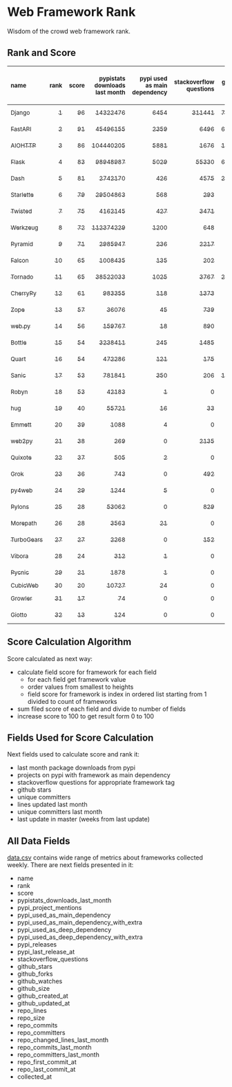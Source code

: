 # Web Framework Rank
Wisdom of the crowd web framework rank.

## Rank and Score
<sub>name</sub> | <sub>rank</sub> | <sub>score</sub> | <sub>pypistats downloads last month</sub> | <sub>pypi used as main dependency</sub> | <sub>stackoverflow questions</sub> | <sub>github stars</sub> | <sub>repo unique committers</sub> | <sub>repo changed lines last month</sub> | <sub>repo unique committers last month</sub> | <sub>repo last commit</sub>
:--- | ---: | ---: | ---: | ---: | ---: | ---: | ---: | ---: | ---: | ---:
[<sub>Django</sub>](https://github.com/django/django "first commit: 2005-07-13") | [<sub>1</sub>](# "  +0 last week") | [<sub>96</sub>](# "  +1 last week") | [<sub>14322476</sub>](# "  #7 in pypistats downloads last month +2.87% last week") | [<sub>6454</sub>](# "  #1 in pypi used as main dependency +0.44% last week") | [<sub>311441</sub>](# "  #1 in stackoverflow questions +0.03% last week") | [<sub>75880</sub>](# "  #1 in github stars +0.18% last week") | [<sub>3045</sub>](# "  #1 in repo unique committers +0.03% last week") | [<sub>6035</sub>](# "▲ #3 in repo changed lines last month -39.39% last week") | [<sub>39</sub>](# "  #1 in repo unique committers last month -23.53% last week") | [<sub>2024-03-02</sub>](# "▲ #1 in repo last commit 1 week ago")
[<sub>FastAPI</sub>](https://github.com/tiangolo/fastapi "first commit: 2018-12-05; uses: Starlette") | [<sub>2</sub>](# "  +0 last week") | [<sub>91</sub>](# "  -3 last week") | [<sub>45496155</sub>](# "  #4 in pypistats downloads last month -4.71% last week") | [<sub>2359</sub>](# "  #4 in pypi used as main dependency +0.94% last week") | [<sub>6496</sub>](# "  #3 in stackoverflow questions +0.43% last week") | [<sub>68801</sub>](# "  #2 in github stars +0.37% last week") | [<sub>606</sub>](# "  #4 in repo unique committers +0.17% last week") | [<sub>4848</sub>](# "▼ #4 in repo changed lines last month -51.77% last week") | [<sub>16</sub>](# "  #2 in repo unique committers last month -36.0% last week") | [<sub>2024-02-28</sub>](# "▼ #5 in repo last commit 1 week ago")
[<sub>AIOHTTP</sub>](https://github.com/aio-libs/aiohttp "first commit: 2013-10-01") | [<sub>3</sub>](# "  +0 last week") | [<sub>86</sub>](# "  -3 last week") | [<sub>104440205</sub>](# "  #2 in pypistats downloads last month -0.51% last week") | [<sub>5881</sub>](# "  #2 in pypi used as main dependency +0.81% last week") | [<sub>1676</sub>](# "  #9 in stackoverflow questions +0.36% last week") | [<sub>14416</sub>](# "  #7 in github stars +0.19% last week") | [<sub>743</sub>](# "  #3 in repo unique committers +0.13% last week") | [<sub>1085</sub>](# "▼ #6 in repo changed lines last month -82.55% last week") | [<sub>9</sub>](# "▼ #5 in repo unique committers last month -18.18% last week") | [<sub>2024-03-01</sub>](# "▼ #5 in repo last commit 1 week ago")
[<sub>Flask</sub>](https://github.com/pallets/flask "first commit: 2010-04-06; uses: Werkzeug") | [<sub>4</sub>](# "  +0 last week") | [<sub>83</sub>](# "  -2 last week") | [<sub>98948987</sub>](# "  #3 in pypistats downloads last month +1.1% last week") | [<sub>5029</sub>](# "  #3 in pypi used as main dependency +0.56% last week") | [<sub>55330</sub>](# "  #2 in stackoverflow questions +0.08% last week") | [<sub>65875</sub>](# "  #3 in github stars +0.1% last week") | [<sub>846</sub>](# "  #2 in repo unique committers +0.0% last week") | [<sub>106</sub>](# "▲ #13 in repo changed lines last month -22.06% last week") | [<sub>4</sub>](# "  #8 in repo unique committers last month -20.0% last week") | [<sub>2024-02-12</sub>](# "▼ #16 in repo last commit 3 weeks ago")
[<sub>Dash</sub>](https://github.com/plotly/dash "first commit: 2015-04-10") | [<sub>5</sub>](# "  +0 last week") | [<sub>81</sub>](# "  +1 last week") | [<sub>2742170</sub>](# "  #11 in pypistats downloads last month +3.25% last week") | [<sub>426</sub>](# "  #9 in pypi used as main dependency +1.67% last week") | [<sub>4575</sub>](# "  #4 in stackoverflow questions +0.09% last week") | [<sub>20193</sub>](# "  #5 in github stars +0.12% last week") | [<sub>179</sub>](# "  #14 in repo unique committers +0.0% last week") | [<sub>44540</sub>](# "  #1 in repo changed lines last month -30.3% last week") | [<sub>11</sub>](# "▲ #3 in repo unique committers last month +10.0% last week") | [<sub>2024-03-01</sub>](# "▲ #5 in repo last commit 1 week ago")
[<sub>Starlette</sub>](https://github.com/encode/starlette "first commit: 2018-06-25; used by: FastAPI") | [<sub>6</sub>](# "▲ +1 last week") | [<sub>79</sub>](# "▲ +4 last week") | [<sub>29504863</sub>](# "  #6 in pypistats downloads last month -0.36% last week") | [<sub>568</sub>](# "  #7 in pypi used as main dependency +1.43% last week") | [<sub>293</sub>](# "  #17 in stackoverflow questions +1.03% last week") | [<sub>9229</sub>](# "  #9 in github stars +0.17% last week") | [<sub>275</sub>](# "  #11 in repo unique committers +0.36% last week") | [<sub>2691</sub>](# "▲ #5 in repo changed lines last month +9.93% last week") | [<sub>11</sub>](# "▲ #3 in repo unique committers last month +10.0% last week") | [<sub>2024-03-02</sub>](# "▲ #1 in repo last commit 1 week ago")
[<sub>Twisted</sub>](https://github.com/twisted/twisted "first commit: 2001-07-09") | [<sub>7</sub>](# "▼ -1 last week") | [<sub>75</sub>](# "▼ -3 last week") | [<sub>4162145</sub>](# "  #8 in pypistats downloads last month +4.51% last week") | [<sub>427</sub>](# "  #8 in pypi used as main dependency +0.23% last week") | [<sub>3471</sub>](# "  #6 in stackoverflow questions +0.0% last week") | [<sub>5369</sub>](# "  #15 in github stars +0.06% last week") | [<sub>316</sub>](# "  #9 in repo unique committers +0.32% last week") | [<sub>380</sub>](# "▼ #9 in repo changed lines last month -88.07% last week") | [<sub>6</sub>](# "▼ #7 in repo unique committers last month -33.33% last week") | [<sub>2024-03-01</sub>](# "▼ #5 in repo last commit 1 week ago")
[<sub>Werkzeug</sub>](https://github.com/pallets/werkzeug "first commit: 2007-05-04; used by: Flask and Quart") | [<sub>8</sub>](# "▲ +2 last week") | [<sub>72</sub>](# "▲ +11 last week") | [<sub>112374229</sub>](# "  #1 in pypistats downloads last month +0.42% last week") | [<sub>1200</sub>](# "  #5 in pypi used as main dependency +0.59% last week") | [<sub>648</sub>](# "  #15 in stackoverflow questions +0.0% last week") | [<sub>6508</sub>](# "  #12 in github stars +0.0% last week") | [<sub>496</sub>](# "  #5 in repo unique committers +0.2% last week") | [<sub>4</sub>](# "  #17 in repo changed lines last month +100% last week") | [<sub>1</sub>](# "▲ #12 in repo unique committers last month +100% last week") | [<sub>2024-02-27</sub>](# "▲ #5 in repo last commit 1 week ago")
[<sub>Pyramid</sub>](https://github.com/Pylons/pyramid "first commit: 2008-07-04; used by: CubicWeb") | [<sub>9</sub>](# "▼ -1 last week") | [<sub>71</sub>](# "▼ -1 last week") | [<sub>2985947</sub>](# "▼ #10 in pypistats downloads last month -1.05% last week") | [<sub>236</sub>](# "  #12 in pypi used as main dependency +2.16% last week") | [<sub>2217</sub>](# "  #7 in stackoverflow questions +0.0% last week") | [<sub>3886</sub>](# "  #16 in github stars +0.08% last week") | [<sub>366</sub>](# "  #8 in repo unique committers +0.0% last week") | [<sub>9504</sub>](# "  #2 in repo changed lines last month -7.98% last week") | [<sub>3</sub>](# "▼ #10 in repo unique committers last month +0.0% last week") | [<sub>2024-02-09</sub>](# "▼ #18 in repo last commit 4 weeks ago")
[<sub>Falcon</sub>](https://github.com/falconry/falcon "first commit: 2012-12-06; used by: hug") | [<sub>10</sub>](# "▲ +7 last week") | [<sub>65</sub>](# "▲ +14 last week") | [<sub>1008435</sub>](# "  #12 in pypistats downloads last month -17.26% last week") | [<sub>135</sub>](# "  #13 in pypi used as main dependency +0.0% last week") | [<sub>202</sub>](# "  #19 in stackoverflow questions +0.5% last week") | [<sub>9351</sub>](# "  #8 in github stars +0.06% last week") | [<sub>209</sub>](# "  #13 in repo unique committers +0.48% last week") | [<sub>25</sub>](# "▲ #14 in repo changed lines last month +100% last week") | [<sub>1</sub>](# "▲ #12 in repo unique committers last month +100% last week") | [<sub>2024-03-02</sub>](# "▲ #1 in repo last commit 1 week ago")
[<sub>Tornado</sub>](https://github.com/tornadoweb/tornado "first commit: 2009-09-09") | [<sub>11</sub>](# "▼ -2 last week") | [<sub>65</sub>](# "▼ -1 last week") | [<sub>38522033</sub>](# "  #5 in pypistats downloads last month +2.56% last week") | [<sub>1025</sub>](# "  #6 in pypi used as main dependency +0.59% last week") | [<sub>3767</sub>](# "  #5 in stackoverflow questions -0.03% last week") | [<sub>21455</sub>](# "  #4 in github stars +0.07% last week") | [<sub>451</sub>](# "  #6 in repo unique committers +0.0% last week") | [<sub>0</sub>](# "▼ #19 in repo changed lines last month +100% last week") | [<sub>0</sub>](# "▼ #19 in repo unique committers last month +100% last week") | [<sub>2024-01-12</sub>](# "▼ #21 in repo last commit 8 weeks ago")
[<sub>CherryPy</sub>](https://github.com/cherrypy/cherrypy "first commit: 2004-11-20") | [<sub>12</sub>](# "▲ +1 last week") | [<sub>61</sub>](# "▲ +2 last week") | [<sub>983355</sub>](# "  #13 in pypistats downloads last month +1.18% last week") | [<sub>118</sub>](# "  #15 in pypi used as main dependency +1.72% last week") | [<sub>1373</sub>](# "  #11 in stackoverflow questions -0.15% last week") | [<sub>1765</sub>](# "  #20 in github stars +0.11% last week") | [<sub>151</sub>](# "  #16 in repo unique committers +0.67% last week") | [<sub>15</sub>](# "▲ #15 in repo changed lines last month +114.29% last week") | [<sub>4</sub>](# "▲ #8 in repo unique committers last month +33.33% last week") | [<sub>2024-02-25</sub>](# "▲ #5 in repo last commit 1 week ago")
[<sub>Zope</sub>](https://github.com/zopefoundation/Zope "first commit: 1996-06-17") | [<sub>13</sub>](# "▼ -2 last week") | [<sub>57</sub>](# "▼ -3 last week") | [<sub>36076</sub>](# "▼ #20 in pypistats downloads last month -5.46% last week") | [<sub>45</sub>](# "  #16 in pypi used as main dependency +0.0% last week") | [<sub>739</sub>](# "  #14 in stackoverflow questions +0.0% last week") | [<sub>341</sub>](# "  #25 in github stars +0.0% last week") | [<sub>177</sub>](# "  #15 in repo unique committers +0.0% last week") | [<sub>893</sub>](# "▲ #7 in repo changed lines last month +9.17% last week") | [<sub>2</sub>](# "  #11 in repo unique committers last month +0.0% last week") | [<sub>2024-02-27</sub>](# "▼ #5 in repo last commit 1 week ago")
[<sub>web.py</sub>](https://github.com/webpy/webpy "first commit: 1970-01-01") | [<sub>14</sub>](# "▼ -2 last week") | [<sub>56</sub>](# "▼ -4 last week") | [<sub>159767</sub>](# "  #16 in pypistats downloads last month -3.8% last week") | [<sub>18</sub>](# "  #19 in pypi used as main dependency +0.0% last week") | [<sub>890</sub>](# "  #12 in stackoverflow questions +0.0% last week") | [<sub>5863</sub>](# "  #13 in github stars +0.03% last week") | [<sub>96</sub>](# "  #19 in repo unique committers +0.0% last week") | [<sub>169</sub>](# "  #12 in repo changed lines last month +0.0% last week") | [<sub>1</sub>](# "▲ #12 in repo unique committers last month +0.0% last week") | [<sub>2024-02-21</sub>](# "▼ #14 in repo last commit 2 weeks ago")
[<sub>Bottle</sub>](https://github.com/bottlepy/bottle "first commit: 2009-06-30") | [<sub>15</sub>](# "  +0 last week") | [<sub>54</sub>](# "  -1 last week") | [<sub>3238411</sub>](# "▲ #9 in pypistats downloads last month +7.61% last week") | [<sub>245</sub>](# "  #11 in pypi used as main dependency +0.0% last week") | [<sub>1485</sub>](# "  #10 in stackoverflow questions -0.13% last week") | [<sub>8243</sub>](# "  #10 in github stars +0.04% last week") | [<sub>232</sub>](# "  #12 in repo unique committers +0.0% last week") | [<sub>0</sub>](# "▼ #19 in repo changed lines last month +100% last week") | [<sub>0</sub>](# "▼ #19 in repo unique committers last month +100% last week") | [<sub>2024-01-03</sub>](# "▼ #22 in repo last commit 9 weeks ago")
[<sub>Quart</sub>](https://github.com/pallets/quart "first commit: 2017-05-14; uses: Werkzeug") | [<sub>16</sub>](# "▼ -2 last week") | [<sub>54</sub>](# "▼ -3 last week") | [<sub>472286</sub>](# "  #15 in pypistats downloads last month +2.41% last week") | [<sub>121</sub>](# "  #14 in pypi used as main dependency +0.0% last week") | [<sub>175</sub>](# "  #20 in stackoverflow questions +0.0% last week") | [<sub>2520</sub>](# "  #18 in github stars +0.56% last week") | [<sub>103</sub>](# "  #18 in repo unique committers +0.0% last week") | [<sub>276</sub>](# "  #10 in repo changed lines last month -0.36% last week") | [<sub>1</sub>](# "▼ #12 in repo unique committers last month -50.0% last week") | [<sub>2024-02-11</sub>](# "▼ #16 in repo last commit 3 weeks ago")
[<sub>Sanic</sub>](https://github.com/sanic-org/sanic "first commit: 2016-05-26") | [<sub>17</sub>](# "▼ -1 last week") | [<sub>53</sub>](# "▼ -1 last week") | [<sub>781841</sub>](# "  #14 in pypistats downloads last month +2.16% last week") | [<sub>350</sub>](# "  #10 in pypi used as main dependency +0.0% last week") | [<sub>206</sub>](# "  #18 in stackoverflow questions +0.0% last week") | [<sub>17626</sub>](# "  #6 in github stars +0.06% last week") | [<sub>374</sub>](# "  #7 in repo unique committers +0.0% last week") | [<sub>0</sub>](# "▼ #19 in repo changed lines last month +100% last week") | [<sub>0</sub>](# "▼ #19 in repo unique committers last month +100% last week") | [<sub>2024-01-01</sub>](# "▼ #22 in repo last commit 9 weeks ago")
[<sub>Robyn</sub>](https://github.com/sansyrox/robyn "first commit: 2021-05-22") | [<sub>18</sub>](# "  +0 last week") | [<sub>53</sub>](# "  +2 last week") | [<sub>42183</sub>](# "▲ #19 in pypistats downloads last month +14.34% last week") | [<sub>1</sub>](# "  #24 in pypi used as main dependency +0.0% last week") | [<sub>0</sub>](# "  #23 in stackoverflow questions +100% last week") | [<sub>3288</sub>](# "  #17 in github stars +0.27% last week") | [<sub>62</sub>](# "  #21 in repo unique committers +0.0% last week") | [<sub>268</sub>](# "  #11 in repo changed lines last month +5.1% last week") | [<sub>7</sub>](# "▲ #6 in repo unique committers last month +0.0% last week") | [<sub>2024-03-02</sub>](# "▲ #1 in repo last commit 1 week ago")
[<sub>hug</sub>](https://github.com/hugapi/hug "first commit: 2015-07-17; uses: Falcon") | [<sub>19</sub>](# "▲ +1 last week") | [<sub>40</sub>](# "▲ +0 last week") | [<sub>55721</sub>](# "▲ #17 in pypistats downloads last month -0.3% last week") | [<sub>16</sub>](# "  #20 in pypi used as main dependency +0.0% last week") | [<sub>33</sub>](# "  #22 in stackoverflow questions +0.0% last week") | [<sub>6806</sub>](# "  #11 in github stars +0.0% last week") | [<sub>125</sub>](# "  #17 in repo unique committers +0.0% last week") | [<sub>0</sub>](# "▼ #19 in repo changed lines last month +100% last week") | [<sub>0</sub>](# "▼ #19 in repo unique committers last month +100% last week") | [<sub>2023-06-30</sub>](# "  #24 in repo last commit 36 weeks ago")
[<sub>Emmett</sub>](https://github.com/emmett-framework/emmett "first commit: 2014-10-22") | [<sub>20</sub>](# "▲ +2 last week") | [<sub>39</sub>](# "▲ +2 last week") | [<sub>1088</sub>](# "▼ #26 in pypistats downloads last month -23.6% last week") | [<sub>4</sub>](# "  #22 in pypi used as main dependency +0.0% last week") | [<sub>0</sub>](# "  #23 in stackoverflow questions +100% last week") | [<sub>929</sub>](# "  #21 in github stars +0.32% last week") | [<sub>26</sub>](# "  #27 in repo unique committers +4.0% last week") | [<sub>10</sub>](# "▼ #16 in repo changed lines last month -28.57% last week") | [<sub>1</sub>](# "▲ #12 in repo unique committers last month +0.0% last week") | [<sub>2024-02-27</sub>](# "▲ #5 in repo last commit 1 week ago")
[<sub>web2py</sub>](https://github.com/web2py/web2py "first commit: 2011-11-23") | [<sub>21</sub>](# "  +0 last week") | [<sub>38</sub>](# "  -1 last week") | [<sub>269</sub>](# "  #30 in pypistats downloads last month -4.95% last week") | [<sub>0</sub>](# "  #27 in pypi used as main dependency +100% last week") | [<sub>2135</sub>](# "  #8 in stackoverflow questions +0.0% last week") | [<sub>2073</sub>](# "  #19 in github stars +0.1% last week") | [<sub>276</sub>](# "  #10 in repo unique committers +0.0% last week") | [<sub>0</sub>](# "▼ #19 in repo changed lines last month +100% last week") | [<sub>0</sub>](# "▼ #19 in repo unique committers last month +100% last week") | [<sub>2024-01-16</sub>](# "▼ #20 in repo last commit 7 weeks ago")
[<sub>Quixote</sub>](https://github.com/nascheme/quixote "first commit: 2006-03-16") | [<sub>22</sub>](# "▲ +1 last week") | [<sub>37</sub>](# "▲ +1 last week") | [<sub>505</sub>](# "  #28 in pypistats downloads last month -6.31% last week") | [<sub>2</sub>](# "  #23 in pypi used as main dependency +0.0% last week") | [<sub>0</sub>](# "  #23 in stackoverflow questions +100% last week") | [<sub>82</sub>](# "  #29 in github stars +0.0% last week") | [<sub>6</sub>](# "  #29 in repo unique committers +0.0% last week") | [<sub>648</sub>](# "▲ #8 in repo changed lines last month +18.03% last week") | [<sub>1</sub>](# "▲ #12 in repo unique committers last month +0.0% last week") | [<sub>2024-03-01</sub>](# "▲ #5 in repo last commit 1 week ago")
[<sub>Grok</sub>](https://github.com/zopefoundation/grok "first commit: 2006-10-14") | [<sub>23</sub>](# "▼ -4 last week") | [<sub>36</sub>](# "▼ -6 last week") | [<sub>743</sub>](# "  #27 in pypistats downloads last month -39.35% last week") | [<sub>0</sub>](# "  #27 in pypi used as main dependency +100% last week") | [<sub>492</sub>](# "  #16 in stackoverflow questions +0.0% last week") | [<sub>25</sub>](# "  #31 in github stars +0.0% last week") | [<sub>45</sub>](# "  #22 in repo unique committers +0.0% last week") | [<sub>2</sub>](# "▼ #18 in repo changed lines last month -98.6% last week") | [<sub>1</sub>](# "▼ #12 in repo unique committers last month -50.0% last week") | [<sub>2024-02-21</sub>](# "▼ #14 in repo last commit 2 weeks ago")
[<sub>py4web</sub>](https://github.com/web2py/py4web "first commit: 2019-03-25") | [<sub>24</sub>](# "  +0 last week") | [<sub>29</sub>](# "  -1 last week") | [<sub>1244</sub>](# "▲ #25 in pypistats downloads last month -3.64% last week") | [<sub>5</sub>](# "  #21 in pypi used as main dependency +0.0% last week") | [<sub>0</sub>](# "  #23 in stackoverflow questions +100% last week") | [<sub>218</sub>](# "  #27 in github stars +0.46% last week") | [<sub>72</sub>](# "  #20 in repo unique committers +0.0% last week") | [<sub>0</sub>](# "▼ #19 in repo changed lines last month +100% last week") | [<sub>0</sub>](# "▼ #19 in repo unique committers last month +100% last week") | [<sub>2024-01-21</sub>](# "▼ #19 in repo last commit 6 weeks ago")
[<sub>Pylons</sub>](https://github.com/Pylons/pylons "first commit: 2006-02-18") | [<sub>25</sub>](# "  +0 last week") | [<sub>28</sub>](# "  -1 last week") | [<sub>53062</sub>](# "▼ #18 in pypistats downloads last month -6.97% last week") | [<sub>0</sub>](# "  #27 in pypi used as main dependency +100% last week") | [<sub>829</sub>](# "  #13 in stackoverflow questions +0.0% last week") | [<sub>230</sub>](# "  #26 in github stars +0.0% last week") | [<sub>36</sub>](# "  #24 in repo unique committers +0.0% last week") | [<sub>0</sub>](# "▼ #19 in repo changed lines last month +100% last week") | [<sub>0</sub>](# "▼ #19 in repo unique committers last month +100% last week") | [<sub>2018-01-12</sub>](# "  #30 in repo last commit 321 weeks ago")
[<sub>Morepath</sub>](https://github.com/morepath/morepath "first commit: 2013-07-17") | [<sub>26</sub>](# "  +0 last week") | [<sub>28</sub>](# "  +0 last week") | [<sub>3563</sub>](# "  #22 in pypistats downloads last month +13.44% last week") | [<sub>21</sub>](# "  #18 in pypi used as main dependency +0.0% last week") | [<sub>0</sub>](# "  #23 in stackoverflow questions +100% last week") | [<sub>396</sub>](# "  #24 in github stars +0.0% last week") | [<sub>28</sub>](# "  #25 in repo unique committers +0.0% last week") | [<sub>0</sub>](# "▼ #19 in repo changed lines last month +100% last week") | [<sub>0</sub>](# "▼ #19 in repo unique committers last month +100% last week") | [<sub>2022-05-29</sub>](# "  #26 in repo last commit 92 weeks ago")
[<sub>TurboGears</sub>](https://github.com/TurboGears/tg2 "first commit: 2007-06-27") | [<sub>27</sub>](# "  +0 last week") | [<sub>27</sub>](# "  -1 last week") | [<sub>2268</sub>](# "  #23 in pypistats downloads last month -2.74% last week") | [<sub>0</sub>](# "  #27 in pypi used as main dependency +100% last week") | [<sub>152</sub>](# "  #21 in stackoverflow questions +0.0% last week") | [<sub>798</sub>](# "  #22 in github stars +0.13% last week") | [<sub>37</sub>](# "  #23 in repo unique committers +0.0% last week") | [<sub>0</sub>](# "▼ #19 in repo changed lines last month +100% last week") | [<sub>0</sub>](# "▼ #19 in repo unique committers last month +100% last week") | [<sub>2023-05-30</sub>](# "  #25 in repo last commit 40 weeks ago")
[<sub>Vibora</sub>](https://github.com/vibora-io/vibora "first commit: 2018-06-13") | [<sub>28</sub>](# "  +0 last week") | [<sub>24</sub>](# "  -1 last week") | [<sub>312</sub>](# "  #29 in pypistats downloads last month -2.8% last week") | [<sub>1</sub>](# "  #24 in pypi used as main dependency +0.0% last week") | [<sub>0</sub>](# "  #23 in stackoverflow questions +100% last week") | [<sub>5687</sub>](# "  #14 in github stars -0.02% last week") | [<sub>27</sub>](# "  #26 in repo unique committers +0.0% last week") | [<sub>0</sub>](# "▼ #19 in repo changed lines last month +100% last week") | [<sub>0</sub>](# "▼ #19 in repo unique committers last month +100% last week") | [<sub>2019-02-11</sub>](# "  #29 in repo last commit 264 weeks ago")
[<sub>Pycnic</sub>](https://github.com/nullism/pycnic "first commit: 2015-11-04") | [<sub>29</sub>](# "  +0 last week") | [<sub>21</sub>](# "  -1 last week") | [<sub>1878</sub>](# "  #24 in pypistats downloads last month +0.97% last week") | [<sub>1</sub>](# "  #24 in pypi used as main dependency +0.0% last week") | [<sub>0</sub>](# "  #23 in stackoverflow questions +100% last week") | [<sub>159</sub>](# "  #28 in github stars +0.0% last week") | [<sub>11</sub>](# "  #28 in repo unique committers +0.0% last week") | [<sub>0</sub>](# "▼ #19 in repo changed lines last month +100% last week") | [<sub>0</sub>](# "▼ #19 in repo unique committers last month +100% last week") | [<sub>2022-04-05</sub>](# "  #27 in repo last commit 100 weeks ago")
[<sub>CubicWeb</sub>](https://forge.extranet.logilab.fr/cubicweb/cubicweb "uses: Pyramid") | [<sub>30</sub>](# "  +0 last week") | [<sub>20</sub>](# "  -1 last week") | [<sub>10727</sub>](# "  #21 in pypistats downloads last month +22.52% last week") | [<sub>24</sub>](# "  #17 in pypi used as main dependency +0.0% last week") | [<sub>0</sub>](# "  #23 in stackoverflow questions +100% last week") | [<sub>0</sub>](# "  #32 in github stars +100% last week") | [<sub>0</sub>](# "  #32 in repo unique committers +100% last week") | [<sub>0</sub>](# "▼ #19 in repo changed lines last month +100% last week") | [<sub>0</sub>](# "▼ #19 in repo unique committers last month +100% last week") | [<sub></sub>](# "  #31 in repo last commit")
[<sub>Growler</sub>](https://github.com/pyGrowler/Growler "first commit: 2014-08-17") | [<sub>31</sub>](# "  +0 last week") | [<sub>17</sub>](# "  -1 last week") | [<sub>74</sub>](# "  #32 in pypistats downloads last month -12.94% last week") | [<sub>0</sub>](# "  #27 in pypi used as main dependency +100% last week") | [<sub>0</sub>](# "  #23 in stackoverflow questions +100% last week") | [<sub>688</sub>](# "  #23 in github stars +0.0% last week") | [<sub>6</sub>](# "  #29 in repo unique committers +0.0% last week") | [<sub>0</sub>](# "▼ #19 in repo changed lines last month +100% last week") | [<sub>0</sub>](# "▼ #19 in repo unique committers last month +100% last week") | [<sub>2020-03-08</sub>](# "  #28 in repo last commit 208 weeks ago")
[<sub>Giotto</sub>](https://github.com/priestc/giotto "first commit: 2012-02-26") | [<sub>32</sub>](# "  +0 last week") | [<sub>13</sub>](# "  +0 last week") | [<sub>124</sub>](# "  #31 in pypistats downloads last month -28.32% last week") | [<sub>0</sub>](# "  #27 in pypi used as main dependency +100% last week") | [<sub>0</sub>](# "  #23 in stackoverflow questions +100% last week") | [<sub>59</sub>](# "  #30 in github stars +0.0% last week") | [<sub>3</sub>](# "  #31 in repo unique committers +0.0% last week") | [<sub>0</sub>](# "▼ #19 in repo changed lines last month +100% last week") | [<sub>0</sub>](# "▼ #19 in repo unique committers last month +100% last week") | [<sub>2013-10-07</sub>](# "  #31 in repo last commit 543 weeks ago")

## Score Calculation Algorithm
Score calculated as next way:
- calculate field score for framework for each field
  - for each field get framework value
  - order values from smallest to heights
  - field score for framework is index in ordered list starting from 1 divided to count of frameworks
- sum filed score of each field and divide to number of fields
- increase score to 100 to get result form 0 to 100

## Fields Used for Score Calculation
Next fields used to calculate score and rank it:
- last month package downloads from pypi
- projects on pypi with framework as main dependency
- stackoverflow questions for appropriate framework tag
- github stars
- unique committers
- lines updated last month
- unique committers last month
- last update in master (weeks from last update)

## All Data Fields
[data.csv](data.csv) contains wide range of metrics about frameworks collected weekly.
There are next fields presented in it: 

- name
- rank
- score
- pypistats_downloads_last_month
- pypi_project_mentions
- pypi_used_as_main_dependency
- pypi_used_as_main_dependency_with_extra
- pypi_used_as_deep_dependency
- pypi_used_as_deep_dependency_with_extra
- pypi_releases
- pypi_last_release_at
- stackoverflow_questions
- github_stars
- github_forks
- github_watches
- github_size
- github_created_at
- github_updated_at
- repo_lines
- repo_size
- repo_commits
- repo_committers
- repo_changed_lines_last_month
- repo_commits_last_month
- repo_committers_last_month
- repo_first_commit_at
- repo_last_commit_at
- collected_at
